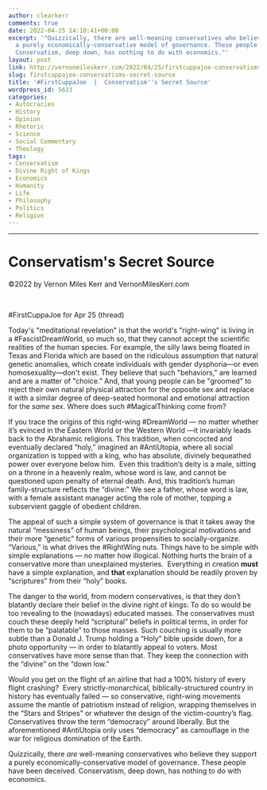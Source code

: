 ```yaml
---
author: clearkerr
comments: true
date: 2022-04-25 14:10:41+00:00
excerpt: '"Quizzically, there are well-meaning conservatives who believe they support
  a purely economically-conservative model of governance. These people have been deceived.
  Conservatism, deep down, has nothing to do with economics."'
layout: post
link: http://vernonmileskerr.com/2022/04/25/firstcuppajoe-conservatisms-secret-source/
slug: firstcuppajoe-conservatisms-secret-source
title: '#FirstCuppaJoe  |  Conservatism''s Secret Source'
wordpress_id: 5633
categories:
- Autocracies
- History
- Opinion
- Rhetoric
- Science
- Social Commentary
- Theology
tags:
- Conservatism
- Divine Right of Kings
- Economics
- Humanity
- Life
- Philosophy
- Politics
- Religion
---
```










* * *




# Conservatism's Secret Source




©2022 by Vernon Miles Kerr and VernonMilesKerr.com 




 






#FirstCuppaJoe for Apr 25 (thread)







Today's "meditational revelation" is that the world's "right-wing" is living in a #FascistDreamWorld, so much so, that they cannot accept the scientific realities of the human species. For example, the silly laws being floated in Texas and Florida which are based on the ridiculous assumption that natural genetic anomalies, which create individuals with gender dysphoria—or even homosexuality—don't exist. They believe that such "behaviors," are learned and are a matter of "choice.” And, that young people can be "groomed" to reject their own natural physical attraction for the opposite sex and replace it with a similar degree of deep-seated hormonal and emotional attraction for the _same_ sex. Where does such #MagicalThinking come from? 







If you trace the origins of this right-wing #DreamWorld — no matter whether it’s evinced in the Eastern World or the Western World —it invariably leads back to the Abrahamic religions. This tradition, when concocted and eventually declared “holy,” imagined an #AntiUtopia, where all social organization is topped with a king, who has absolute, divinely bequeathed power over everyone below him.  Even this tradition’s deity is a male, sitting on a throne in a heavenly realm, whose word is law, and cannot be questioned upon penalty of eternal death. And, this tradition’s human family-structure reflects the “divine:”  We see a father, whose word is law, with a female assistant manager acting the role of mother, topping a subservient gaggle of obedient children.







The appeal of such a simple system of governance is that it takes away the natural “messiness” of human beings, their psychological motivations and their more “genetic” forms of various propensities to socially-organize. “Various,” is what drives the #RightWing nuts. Things have to be simple with simple explanations — no matter how illogical. Nothing hurts the brain of a conservative more than unexplained mysteries.  Everything in creation **must** have a simple explanation, and **that** explanation should be readily proven by “scriptures” from their “holy” books.  







The danger to the world, from modern conservatives, is that they don’t blatantly declare their belief in the divine right of kings: To do so would be too revealing to the (nowadays) educated masses. The conservatives must couch these deeply held “scriptural” beliefs in political terms, in order for them to be “palatable” to those masses. Such couching is usually more subtle than a Donald J. Trump holding a “Holy” bible upside down, for a photo opportunity — in order to blatantly appeal to voters.  Most conservatives have more sense than that.  They keep the connection with the “divine” on the “down low.”







Would you get on the flight of an airline that had a 100% history of every flight crashing?  Every strictly-monarchical, biblically-structured country in history has eventually failed — so conservative, right-wing movements assume the mantle of patriotism instead of religion, wrapping themselves in the “Stars and Stripes” or whatever the design of the victim-country’s flag.  Conservatives throw the term “democracy” around liberally.  But the aforementioned #AntiUtopia only uses “democracy” as camouflage in the war for religious domination of the Earth. 







Quizzically, there _are_ well-meaning conservatives who believe they support a purely economically-conservative model of governance. These people have been deceived. Conservatism, deep down, has nothing to do with economics.



